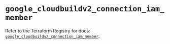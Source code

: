 # `google_cloudbuildv2_connection_iam_member`

Refer to the Terraform Registry for docs: [`google_cloudbuildv2_connection_iam_member`](https://registry.terraform.io/providers/hashicorp/google/6.20.0/docs/resources/cloudbuildv2_connection_iam_member).
